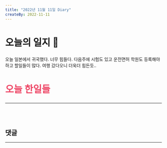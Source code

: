 ```yaml
---
title: "2022년 11월 11일 Diary"
createBy: 2022-11-11
---
```



## <h2 style="font-size: 30px">오늘의 일지 🎪</h2>
오늘 일본에서 귀국했다. 너무 힘들다. 다음주에 시험도 있고 운전면허 학원도 등록해야하고 할일들이 많다. 여행 갔다오니 더욱더 힘든듯..


## <h2 style="color: #ee4867; font-size: 30px">오늘 한일들</h2>
--- 

<br>
<br>

## 댓글
---
<br>

<Comment />
